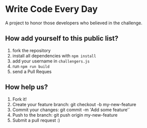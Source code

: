 # Write Code Every Day

A project to honor those developers who believed in the challenge.

## How add yourself to this public list?

1. fork the repository
2. install all dependencies with `npm install`
3. add your username in `challengers.js`
4. run `npm run build`
5. send a Pull Reques

## How help us?

1. Fork it!
2. Create your feature branch: git checkout -b my-new-feature
3. Commit your changes: git commit -m 'Add some feature'`
4. Push to the branch: git push origin my-new-feature
5. Submit a pull request :)
